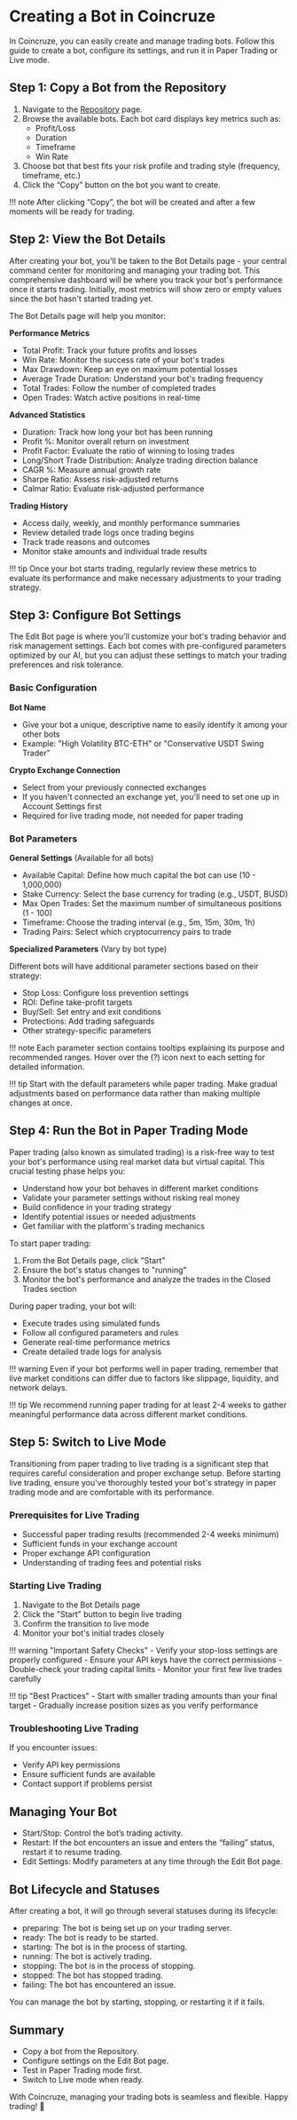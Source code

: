 # Creating a Bot in Coincruze

In Coincruze, you can easily create and manage trading bots. Follow this guide to create a bot, configure its settings, and run it in Paper Trading or Live mode.

## Step 1: Copy a Bot from the Repository

1. Navigate to the [Repository](https://coincruze.com/bot-repository) page.
2. Browse the available bots. Each bot card displays key metrics such as:
	-	Profit/Loss
	-	Duration
	-	Timeframe
	-	Win Rate
3. Choose bot that best fits your risk profile and trading style (frequency, timeframe, etc.)
4. Click the “Copy” button on the bot you want to create.

!!! note
	After clicking “Copy”, the bot will be created and after a few moments will be ready for trading.

## Step 2: View the Bot Details

After creating your bot, you'll be taken to the Bot Details page - your central command center for monitoring and managing your trading bot. This comprehensive dashboard will be where you track your bot's performance once it starts trading. Initially, most metrics will show zero or empty values since the bot hasn't started trading yet.

The Bot Details page will help you monitor:

**Performance Metrics**

- Total Profit: Track your future profits and losses
- Win Rate: Monitor the success rate of your bot's trades
- Max Drawdown: Keep an eye on maximum potential losses
- Average Trade Duration: Understand your bot's trading frequency
- Total Trades: Follow the number of completed trades
- Open Trades: Watch active positions in real-time

**Advanced Statistics**

- Duration: Track how long your bot has been running
- Profit %: Monitor overall return on investment
- Profit Factor: Evaluate the ratio of winning to losing trades
- Long/Short Trade Distribution: Analyze trading direction balance
- CAGR %: Measure annual growth rate
- Sharpe Ratio: Assess risk-adjusted returns
- Calmar Ratio: Evaluate risk-adjusted performance

**Trading History**

- Access daily, weekly, and monthly performance summaries
- Review detailed trade logs once trading begins
- Track trade reasons and outcomes
- Monitor stake amounts and individual trade results

!!! tip
    Once your bot starts trading, regularly review these metrics to evaluate its performance and make necessary adjustments to your trading strategy.

## Step 3: Configure Bot Settings

The Edit Bot page is where you'll customize your bot's trading behavior and risk management settings. Each bot comes with pre-configured parameters optimized by our AI, but you can
adjust these settings to match your trading preferences and risk tolerance.

### Basic Configuration

**Bot Name**

- Give your bot a unique, descriptive name to easily identify it among your other bots
- Example: "High Volatility BTC-ETH" or "Conservative USDT Swing Trader"

**Crypto Exchange Connection**

- Select from your previously connected exchanges
- If you haven't connected an exchange yet, you'll need to set one up in Account Settings first
- Required for live trading mode, not needed for paper trading

### Bot Parameters

**General Settings** (Available for all bots)

- Available Capital: Define how much capital the bot can use (10 - 1,000,000)
- Stake Currency: Select the base currency for trading (e.g., USDT, BUSD)
- Max Open Trades: Set the maximum number of simultaneous positions (1 - 100)
- Timeframe: Choose the trading interval (e.g., 5m, 15m, 30m, 1h)
- Trading Pairs: Select which cryptocurrency pairs to trade

**Specialized Parameters** (Vary by bot type)

Different bots will have additional parameter sections based on their strategy:

- Stop Loss: Configure loss prevention settings
- ROI: Define take-profit targets
- Buy/Sell: Set entry and exit conditions
- Protections: Add trading safeguards
- Other strategy-specific parameters

!!! note
    Each parameter section contains tooltips explaining its purpose and recommended ranges. Hover over the (?) icon next to each setting for detailed information.

!!! tip
    Start with the default parameters while paper trading. Make gradual adjustments based on performance data rather than making multiple changes at once.

## Step 4: Run the Bot in Paper Trading Mode

Paper trading (also known as simulated trading) is a risk-free way to test your bot's performance using real market data but virtual capital. This crucial testing phase helps you:

- Understand how your bot behaves in different market conditions
- Validate your parameter settings without risking real money
- Build confidence in your trading strategy
- Identify potential issues or needed adjustments
- Get familiar with the platform's trading mechanics

To start paper trading:

1. From the Bot Details page, click "Start"
2. Ensure the bot's status changes to "running"
3. Monitor the bot's performance and analyze the trades in the Closed Trades section

During paper trading, your bot will:

- Execute trades using simulated funds
- Follow all configured parameters and rules
- Generate real-time performance metrics
- Create detailed trade logs for analysis

!!! warning
    Even if your bot performs well in paper trading, remember that live market conditions can differ due to factors like slippage, liquidity, and network delays.

!!! tip
    We recommend running paper trading for at least 2-4 weeks to gather meaningful performance data across different market conditions.

## Step 5: Switch to Live Mode

Transitioning from paper trading to live trading is a significant step that requires careful consideration and proper exchange setup. Before starting live trading, ensure you've thoroughly tested your bot's strategy in paper trading mode and are comfortable with its performance.

### Prerequisites for Live Trading

- Successful paper trading results (recommended 2-4 weeks minimum)
- Sufficient funds in your exchange account
- Proper exchange API configuration
- Understanding of trading fees and potential risks

### Starting Live Trading

1. Navigate to the Bot Details page
2. Click the "Start" button to begin live trading
3. Confirm the transition to live mode
4. Monitor your bot's initial trades closely

!!! warning "Important Safety Checks"
	- Verify your stop-loss settings are properly configured
	- Ensure your API keys have the correct permissions
	- Double-check your trading capital limits
	- Monitor your first few live trades carefully

!!! tip "Best Practices"
	- Start with smaller trading amounts than your final target
	- Gradually increase position sizes as you verify performance

### Troubleshooting Live Trading

If you encounter issues:

- Verify API key permissions
- Ensure sufficient funds are available
- Contact support if problems persist

## Managing Your Bot

- Start/Stop: Control the bot’s trading activity.
- Restart: If the bot encounters an issue and enters the “failing” status, restart it to resume trading.
- Edit Settings: Modify parameters at any time through the Edit Bot page.

## Bot Lifecycle and Statuses

After creating a bot, it will go through several statuses during its lifecycle:

- preparing: The bot is being set up on your trading server.
- ready: The bot is ready to be started.
- starting: The bot is in the process of starting.
- running: The bot is actively trading.
- stopping: The bot is in the process of stopping.
- stopped: The bot has stopped trading.
- failing: The bot has encountered an issue.

You can manage the bot by starting, stopping, or restarting it if it fails.

## Summary

- Copy a bot from the Repository.
- Configure settings on the Edit Bot page.
- Test in Paper Trading mode first.
- Switch to Live mode when ready.

With Coincruze, managing your trading bots is seamless and flexible. Happy trading! 🚀
